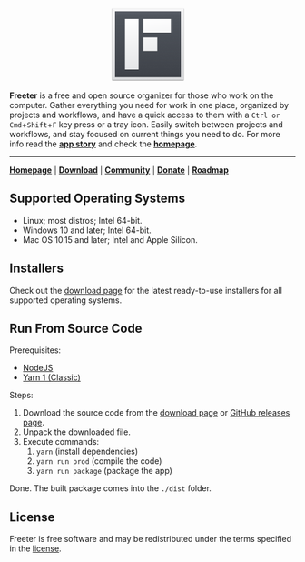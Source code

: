 <p align="center"><img src="https://raw.githubusercontent.com/FreeterApp/Freeter/master/resources/linux/freeter-icons/256x256.png" style="margin-right: 16px; width: 128px; height: 128px"/></p>

**Freeter** is a free and open source organizer for those who work on the computer. Gather everything you need for work in one place, organized by projects and workflows, and have a quick access to them with a `Ctrl or Cmd`+`Shift`+`F` key press or a tray icon. Easily switch between projects and workflows, and stay focused on current things you need to do. For more info read the [**app story**][story] and check the [**homepage**][home].

---

[**Homepage**][home] | [**Download**][download] | [**Community**][community] | [**Donate**][donate] | [**Roadmap**][roadmap]

## Supported Operating Systems

- Linux; most distros; Intel 64-bit.
- Windows 10 and later; Intel 64-bit.
- Mac OS 10.15 and later; Intel and Apple Silicon.

## Installers

Check out the [download page][download] for the latest ready-to-use installers for all supported operating systems.

## Run From Source Code

Prerequisites:
- [NodeJS](https://nodejs.org/en)
- [Yarn 1 (Classic)](https://classic.yarnpkg.com/lang/en/)

Steps:
1. Download the source code from the [download page][download] or [GitHub releases page](https://github.com/FreeterApp/Freeter/releases).
2. Unpack the downloaded file.
3. Execute commands:
    1. `yarn` (install dependencies)
    2. `yarn run prod` (compile the code)
    3. `yarn run package` (package the app)

Done. The built package comes into the `./dist` folder.

## License

Freeter is free software and may be redistributed under the terms specified in the [license].

[home]: https://freeter.io/
[download]: https://freeter.io/download
[community]: https://community.freeter.io/
[donate]: https://freeter.io/sponsor
[roadmap]: https://community.freeter.io/topic/2/planned-features
[story]: https://community.freeter.io/topic/14/how-i-boosted-my-productivity-while-working-on-multiple-projects
[license]: https://github.com/FreeterApp/Freeter/blob/master/COPYING
